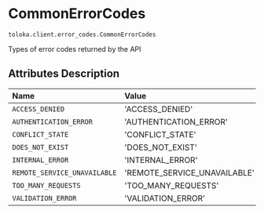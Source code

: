 # CommonErrorCodes
`toloka.client.error_codes.CommonErrorCodes`

Types of error codes returned by the API

## Attributes Description

| Name | Value | Description |
| :------| :-----------| :----------| 
`ACCESS_DENIED`|'ACCESS_DENIED'|<p></p>
`AUTHENTICATION_ERROR`|'AUTHENTICATION_ERROR'|<p></p>
`CONFLICT_STATE`|'CONFLICT_STATE'|<p></p>
`DOES_NOT_EXIST`|'DOES_NOT_EXIST'|<p></p>
`INTERNAL_ERROR`|'INTERNAL_ERROR'|<p></p>
`REMOTE_SERVICE_UNAVAILABLE`|'REMOTE_SERVICE_UNAVAILABLE'|<p></p>
`TOO_MANY_REQUESTS`|'TOO_MANY_REQUESTS'|<p></p>
`VALIDATION_ERROR`|'VALIDATION_ERROR'|<p></p>
